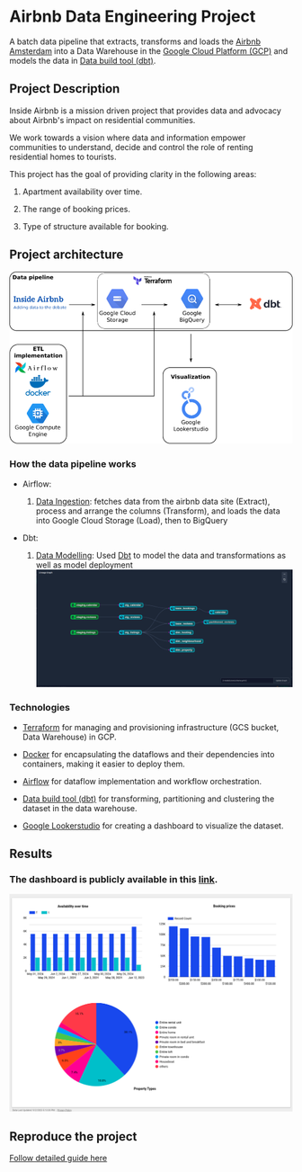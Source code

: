 # Airbnb Data Engineering Project

A batch data pipeline that extracts, transforms and loads the [Airbnb Amsterdam](http://insideairbnb.com/amsterdam) into a Data Warehouse in the [Google Cloud Platform (GCP)](https://cloud.google.com/) and models the data in [Data build tool (dbt)](https://www.getdbt.com/).

## Project Description
Inside Airbnb is a mission driven project that provides data and advocacy about Airbnb's impact on residential communities.

We work towards a vision where data and information empower communities to understand, decide and control the role of renting residential homes to tourists.

This project has the goal of providing clarity in the following areas:

1. Apartment availability over time.
	
2. The range of booking prices.
	
3. Type of structure available for booking.

## Project architecture

![](./img/project-amsterdam.png)


### How the data pipeline works

* Airflow:

    1. [Data Ingestion](./airflow): fetches data from the airbnb data site (Extract), process and arrange the columns (Transform), and loads the data into Google Cloud Storage (Load), then to BigQuery


* Dbt:

    1. [Data Modelling](./dbt/models): Used [Dbt](https://cloud.getdbt.com/) to model the data and transformations as well as model deployment
![](./img/dbt-lineage.png)

### Technologies

* [Terraform](https://www.terraform.io/) for managing and provisioning infrastructure (GCS bucket, Data Warehouse) in GCP.

* [Docker](https://www.docker.com/) for encapsulating the dataflows and their dependencies into containers, making it easier to deploy them.

* [Airflow](https://airflow.apache.org/) for dataflow implementation and workflow orchestration.

* [Data build tool (dbt)](https://www.getdbt.com/) for transforming, partitioning and clustering the dataset in the data warehouse.

* [Google Lookerstudio](https://lookerstudio.google.com/) for creating a dashboard to visualize the dataset.

## Results

### The dashboard is publicly available in this [link](https://lookerstudio.google.com/reporting/14047de8-6cbe-4571-a918-39cca328dcd7).
![](./img/looker-dashboard.png)



## Reproduce the project

[Follow detailed guide here](https://github.com/0xxhaisenberg/airbnb-amsterdam/blob/main/HOW-TO-RUN.md)
